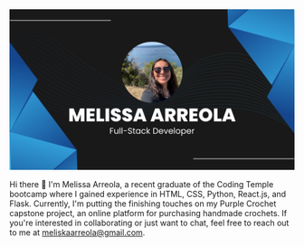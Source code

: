 <img src="https://github.com/MomoTMmma/MomoTMmma/blob/main/Melissa%20Arreola%20Github%20Banner.png" alt="banner that says Melissa Arreola Full-Stack Developer">

Hi there 👋
I'm Melissa Arreola, a recent graduate of the Coding Temple bootcamp where I gained experience in HTML, CSS, Python, React.js, and Flask. Currently, I'm putting the finishing touches on my Purple Crochet capstone project, an online platform for purchasing handmade crochets. If you're interested in collaborating or just want to chat, feel free to reach out to me at meliskaarreola@gmail.com.
